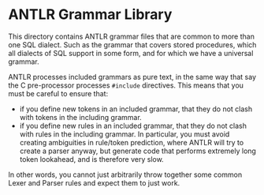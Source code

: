 # ANTLR Grammar Library

This directory contains ANTLR grammar files that are common to more than one SQL dialect. Such as the grammar that covers stored procedures, which all
dialects of SQL support in some form, and for which we have a universal grammar.

ANTLR processes included grammars as pure text, in the same way that say the C pre-processor processes `#include` directives. 
This means that you must be careful to ensure that:
 - if you define new tokens in an included grammar, that they do not clash with tokens in the including grammar.
 - if you define new rules in an included grammar, that they do not clash with rules in the including grammar.
   In particular, you must avoid creating ambiguities in rule/token prediction, where ANTLR will try to create
   a parser anyway, but generate code that performs extremely long token lookahead, and is therefore very slow.

In other words, you cannot just arbitrarily throw together some common Lexer and Parser rules and expect them
to just work.
